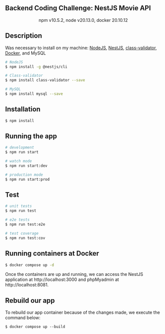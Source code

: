 ## Backend Coding Challenge: NestJS Movie API

<p align="center">
  npm v10.5.2, node v20.13.0, docker 20.10.12
</p>

## Description

Was necessary to install on my machine: [NodeJS](https://nodejs.org/en/), [NestJS](https://nestjs.com/), [class-validator](https://www.npmjs.com/package/class-validator), [Docker](https://www.docker.com/), and MySQL

```bash
# NodeJS
$ npm install -g @nestjs/cli

# Class-validator
$ npm install class-validator --save

# MySQL
$ npm install mysql --save
```

## Installation

```bash
$ npm install
```

## Running the app

```bash
# development
$ npm run start

# watch mode
$ npm run start:dev

# production mode
$ npm run start:prod
```

## Test

```bash
# unit tests
$ npm run test

# e2e tests
$ npm run test:e2e

# test coverage
$ npm run test:cov
```

## Running containers at Docker
```bash
$ docker compose up -d
```
Once the containers are up and running, we can access the NestJS application at http://localhost:3000 and phpMyadmin at http://localhost:8081.


## Rebuild our app
To rebuild our app container because of the changes made, we execute the command below:
```
$ docker compose up --build
```